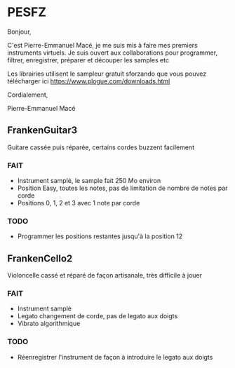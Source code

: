 # PESFZ
Bonjour,

C'est Pierre-Emmanuel Macé, je me suis mis à faire mes premiers instruments virtuels.
Je suis ouvert aux collaborations pour programmer, filtrer, enregistrer, préparer et découper les samples etc

Les librairies utilisent le sampleur gratuit sforzando que vous pouvez télécharger ici https://www.plogue.com/downloads.html

Cordialement,

Pierre-Emmanuel Macé

## FrankenGuitar3
Guitare cassée puis réparée, certains cordes buzzent facilement

### FAIT
- Instrument samplé, le sample fait 250 Mo environ
- Position Easy, toutes les notes, pas de limitation de nombre de notes par corde
- Positions 0, 1, 2 et 3 avec 1 note par corde

### TODO
- Programmer les positions restantes jusqu'à la position 12

## FrankenCello2
Violoncelle cassé et réparé de façon artisanale, très difficile à jouer

### FAIT
- Instrument samplé
- Legato changement de corde, pas de legato aux doigts
- Vibrato algorithmique

### TODO
- Réenregistrer l'instrument de façon à introduire le legato aux doigts
